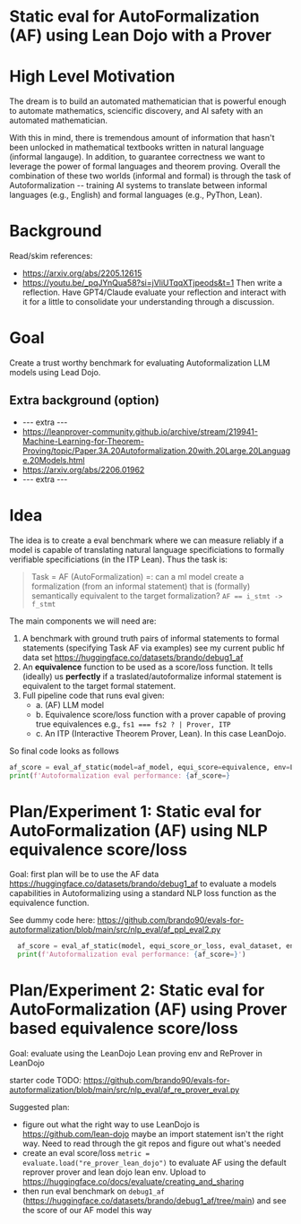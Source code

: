 # Static eval for AutoFormalization (AF) using Lean Dojo with a Prover

# High Level Motivation
The dream is to build an automated mathematician that is powerful enough to automate mathematics, sciencific discovery, and AI safety with an automated mathematician.

With this in mind, there is tremendous amount of information that hasn't been unlocked in mathematical textbooks written in natural language (informal langauge).
In addition, to guarantee correctness we want to leverage the power of formal languages and theorem proving.
Overall the combination of these two worlds (informal and formal) is through the task of Autoformalization -- training AI systems to translate between informal languages (e.g., English) and formal languages (e.g., PyThon, Lean). 

# Background

Read/skim references:
- https://arxiv.org/abs/2205.12615
- https://youtu.be/_pqJYnQua58?si=jVliUTqqXTjpeods&t=1
Then write a reflection.
Have GPT4/Claude evaluate your reflection and interact with it for a little to consolidate your understanding through a discussion.

# Goal
Create a trust worthy benchmark for evaluating Autoformalization LLM models using Lead Dojo.

## Extra background (option)
- --- extra ---
- https://leanprover-community.github.io/archive/stream/219941-Machine-Learning-for-Theorem-Proving/topic/Paper.3A.20Autoformalization.20with.20Large.20Language.20Models.html
- https://arxiv.org/abs/2206.01962
- --- extra ---

# Idea
The idea is to create a eval benchmark where we can measure reliably if a model is capable of translating natural language specificiations to formally verifiable specificiations (in the ITP Lean).
Thus the task is:

> Task = AF (AutoFormalization) =: can a ml model create a formalization (from an informal statement) that is (formally) semantically equivalent to the target formalization? `AF == i_stmt -> f_stmt`

The main components we will need are:
1. A benchmark with ground truth pairs of informal statements to formal statements (specifying Task AF via examples) see my current public hf data set https://huggingface.co/datasets/brando/debug1_af 
2. An **equivalence** function to be used as a score/loss function. It tells (ideally) us **perfectly** if a traslated/autoformalize informal statement is equivalent to the target formal statement.
3. Full pipeline code that runs eval given:
   - a. (AF) LLM model
   - b. Equivalence score/loss function with a prover capable of proving true equivalences e.g., `fs1 === fs2 ? | Prover, ITP`
   - c. An ITP (Interactive Theorem Prover, Lean). In this case LeanDojo.

So final code looks as follows
```python
af_score = eval_af_static(model=af_model, equi_score=equivalence, env=LeanDojo)
print(f'Autoformalization eval performance: {af_score=}
```

# Plan/Experiment 1: Static eval for AutoFormalization (AF) using NLP equivalence score/loss
Goal: first plan will be to use the AF data https://huggingface.co/datasets/brando/debug1_af to evaluate a models capabilities in Autoformalizing using a standard NLP loss function as the equivalence function. 

See dummy code here: https://github.com/brando90/evals-for-autoformalization/blob/main/src/nlp_eval/af_ppl_eval2.py

```python
  af_score = eval_af_static(model, equi_score_or_loss, eval_dataset, env=LeanDojo)
  print(f'Autoformalization eval performance: {af_score=}')
```

# Plan/Experiment 2: Static eval for AutoFormalization (AF) using Prover based equivalence score/loss
Goal: evaluate using the LeanDojo Lean proving env and ReProver in LeanDojo

starter code TODO: https://github.com/brando90/evals-for-autoformalization/blob/main/src/nlp_eval/af_re_prover_eval.py

Suggested plan:
- figure out what the right way to use LeanDojo is https://github.com/lean-dojo maybe an import statement isn't the right way. Need to read through the git repos and figure out what's needed
- create an eval score/loss `metric = evaluate.load("re_prover_lean_dojo")` to evaluate AF using the default reprover prover and lean dojo lean env. Upload to https://huggingface.co/docs/evaluate/creating_and_sharing
- then run eval benchmark on `debug1_af` (https://huggingface.co/datasets/brando/debug1_af/tree/main) and see the score of our AF model this way

